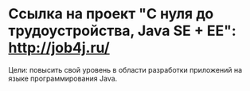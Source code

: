# Ссылка на проект "С нуля до трудоустройства, Java SE + EE": http://job4j.ru/

Цели: повысить свой уровень в области разработки приложений на языке программирования Java.
